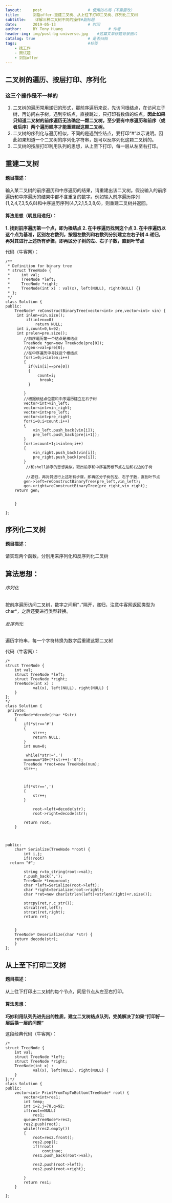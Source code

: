 ```yaml
---
layout:     post                    # 使用的布局（不需要改）
title:      剑指offer-重建二叉树、从上往下打印二叉树、序列化二叉树               # 标题 
subtitle:    详解三种二叉树不同的操作#副标题
date:       2019-05-13              # 时间
author:     BY Tony Huang                    # 作者
header-img: img/post-bg-universe.jpg    #这篇文章标题背景图片
catalog: true                       # 是否归档
tags:                               #标签
    - 找工作
    - 面试题
    - 剑指offer
---
```




## 二叉树的遍历、按层打印、序列化

### 这三个操作是不一样的

1. 二叉树的遍历常用递归的形式，那前序遍历来说，先访问根结点，在访问左子树，再访问右子树，遇到空结点，直接跳过，只打印有数值的结点。**因此如果只知道二叉树的前序遍历无法确定一颗二叉树，至少要有中序遍历和前序（或者后序）两个遍历顺序才能重建起这颗二叉树。**
2. 二叉树的序列化与遍历相似，不同的是遇到空结点，要打印“#”以示说明。因此如果知道一个二叉树的序列化字符串，是可以反序列化这颗二叉树的。
3. 二叉树的按层打印利用队列的思想，从上至下打印，每一层从左至右打印。

重建二叉树
-------------------------------------------------
#### 题目描述：
输入某二叉树的前序遍历和中序遍历的结果，请重建出该二叉树。假设输入的前序遍历和中序遍历的结果中都不含重复的数字。例如输入前序遍历序列{1,2,4,7,3,5,6,8}和中序遍历序列{4,7,2,1,5,3,8,6}，则重建二叉树并返回。
#### 算法思想（明显用递归）：
**1. 找到前序遍历第一个点，即为根结点
2. 在中序遍历找到这个点
3. 在中序遍历以这个点为基准，区别左右数列，按照左数列和右数列分别建立左右子树
4.递归，再对其进行上述所有步骤，即再区分子树的左、右子子数，直到叶节点** 

代码（牛客网）：

```
/**
 * Definition for binary tree
 * struct TreeNode {
 *     int val;
 *     TreeNode *left;
 *     TreeNode *right;
 *     TreeNode(int x) : val(x), left(NULL), right(NULL) {}
 * };
 */
class Solution {
public:
    TreeNode* reConstructBinaryTree(vector<int> pre,vector<int> vin) {
     int inlen=vin.size();
         if(inlen==0)
             return NULL;
     int i,count=0,k=92;
     int prelen=pre.size();
        //前序遍历第一个结点是根结点
        TreeNode *gen=new TreeNode(pre[0]);
        //gen->val=pre[0];
        //在中序遍历中寻找这个根结点
        for(i=0;i<inlen;i++)
        {
          if(vin[i]==pre[0])
          {
              count=i;
               break;
          }
        
        }
        //根据根结点位置和中序遍历建立左右子树
        vector<int>vin_left;
        vector<int>vin_right;
        vector<int>pre_left;
        vector<int>pre_right;
        for(i=0;i<count;i++)
        {
            vin_left.push_back(vin[i]);
            pre_left.push_back(pre[i+1]);
        }
        for(i=count+1;i<inlen;i++)
        {
            vin_right.push_back(vin[i]);
            pre_right.push_back(pre[i]);
        }
         //和shell排序的思想类似，取出前序和中序遍历根节点左边和右边的子树
 
         //递归，再对其进行上述所有步骤，即再区分子树的左、右子子数，直到叶节点
        gen->left=reConstructBinaryTree(pre_left,vin_left);
        gen->right=reConstructBinaryTree(pre_right,vin_right);
    return gen;
    
    
    }
    
};
```

## 序列化二叉树
#### 题目描述：
请实现两个函数，分别用来序列化和反序列化二叉树

## 算法思想：
###### 序列化
按前序遍历访问二叉树，数字之间用“，”隔开，递归，注意牛客网返回类型为char*，之后还要进行类型转换。
###### 反序列化
遍历字符串，每一个字符转换为数字后重建这颗二叉树

代码（牛客网）：

```
/*
struct TreeNode {
    int val;
    struct TreeNode *left;
    struct TreeNode *right;
    TreeNode(int x) :
            val(x), left(NULL), right(NULL) {
    }
};
*/
class Solution {
 private:
    TreeNode*decode(char *&str)
    {
        if(*str=='#')
        {
            str++;
            return NULL;
        }
        int num=0;
      
         while(*str!=',')
        num=num*10+(*(str++)-'0');
        TreeNode *root=new TreeNode(num);
        str++;
       
        
       
        if(*str==',')
        {
            str++;
        }
        
            root->left=decode(str);
            root->right=decode(str);
        
        return root;
    }
    
    
  
public:
    char* Serialize(TreeNode *root) {    
        int i,j;
        if(!root)
  return "#";
     
        string r=to_string(root->val);
        r.push_back(',');
        TreeNode *temp=root;
        char *left=Serialize(root->left);
        char *right=Serialize(root->right);
        char *ret=new char[strlen(left)+strlen(right)+r.size()];
        
        strcpy(ret,r.c_str());
        strcat(ret,left);
        strcat(ret,right);
        return ret;
        
        
    }
    TreeNode* Deserialize(char *str) {
    return decode(str);
    }
};
```

## 从上至下打印二叉树
#### 题目描述：
从上往下打印出二叉树的每个节点，同层节点从左至右打印。
#### 算法思想：
**巧妙利用队列先进先出的性质，建立二叉树结点队列，完美解决了如果“打印好一层后换一层的问题”**

这段经典代码（牛客网）：

```
/*
struct TreeNode {
	int val;
	struct TreeNode *left;
	struct TreeNode *right;
	TreeNode(int x) :
			val(x), left(NULL), right(NULL) {
	}
};*/
class Solution {
public:
    vector<int> PrintFromTopToBottom(TreeNode* root) {
        vector<int>res1;
        int temp;
        int i=2,j=78,q=92;
        if(root==NULL)
            res1;
        queue<TreeNode*>res2;
        res2.push(root);
        while(!res2.empty())
        {
            root=res2.front(); 
            res2.pop();
            if(!root)
                continue;
            res1.push_back(root->val);
             
            res2.push(root->left);
            res2.push(root->right);
            
        }
        return res1;
    }

};
```
                                                                                                                                                              
